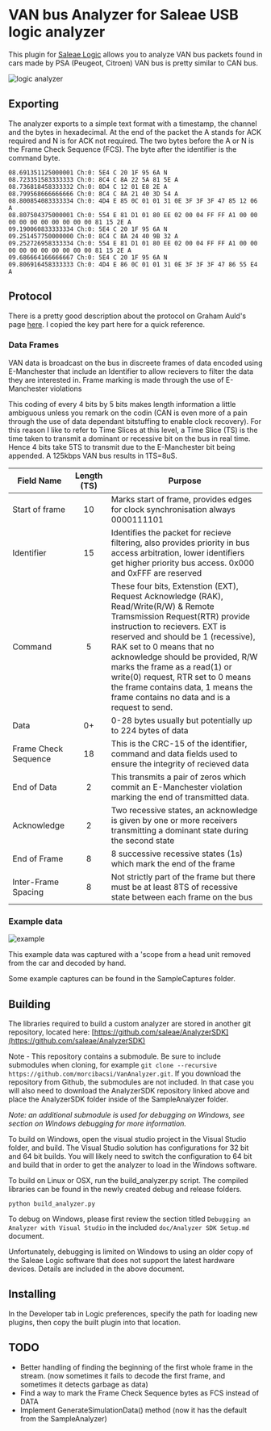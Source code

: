 # VAN bus Analyzer for Saleae USB logic analyzer

This plugin for [Saleae Logic][logic] allows you to analyze VAN bus packets found in cars made by PSA (Peugeot, Citroen)
VAN bus is pretty similar to CAN bus.

![logic analyzer](https://github.com/morcibacsi/VanAnalyzer/raw/master/docs/logic_printscreen.png)

## Exporting

The analyzer exports to a simple text format with a timestamp, the channel and the bytes in hexadecimal. 
At the end of the packet the A stands for ACK required and N is for ACK not required. 
The two bytes before the A or N is the Frame Check Sequence (FCS).
The byte after the identifier is the command byte.

```
08.691351125000001 Ch:0: 5E4 C 20 1F 95 6A N
08.723351583333333 Ch:0: 8C4 C 8A 22 5A 81 5E A
08.736818458333332 Ch:0: 8D4 C 12 01 E8 2E A
08.799568666666666 Ch:0: 8C4 C 8A 21 40 3D 54 A
08.800854083333334 Ch:0: 4D4 E 85 0C 01 01 31 0E 3F 3F 3F 47 85 12 06 A
08.807504375000001 Ch:0: 554 E 81 D1 01 80 EE 02 00 04 FF FF A1 00 00 00 00 00 00 00 00 00 00 81 15 2E A
09.190060833333334 Ch:0: 5E4 C 20 1F 95 6A N
09.251457750000000 Ch:0: 8C4 C 8A 24 40 9B 32 A
09.252726958333334 Ch:0: 554 E 81 D1 01 80 EE 02 00 04 FF FF A1 00 00 00 00 00 00 00 00 00 00 81 15 2E A
09.686664166666667 Ch:0: 5E4 C 20 1F 95 6A N
09.806916458333333 Ch:0: 4D4 E 86 0C 01 01 31 0E 3F 3F 3F 47 86 55 E4 A
```

## Protocol

There is a pretty good description about the protocol on Graham Auld's page [here][graham]. I copied the key part here for a quick reference.

### Data Frames

VAN data is broadcast on the bus in discreete frames of data encoded using E-Manchester that include an Identifier to allow recievers to filter the data they are interested in. Frame marking is made through the use of E-Manchester violations

This coding of every 4 bits by 5 bits makes length information a little ambiguous unless you remark on the codin (CAN is even more of a pain through the use of data dependant bitstuffing to enable clock recovery). 
For this reason I like to refer to Time Slices at this level, a Time Slice (TS) is the time taken to transmit a dominant or recessive bit on the bus in real time. 
Hence 4 bits take 5TS to transmit due to the E-Manchester bit being appended. A 125kbps VAN bus results in 1TS=8uS.


|Field Name  | Length (TS)   | Purpose   |
|------------|:-------------:|--------   |
|Start of frame |   10       |Marks start of frame, provides edges for clock synchronisation always 0000111101     |
|Identifier     |   15       |Identifies the packet for recieve filtering, also provides priority in bus access arbitration, lower identifiers get higher priority bus access. 0x000 and 0xFFF are reserved    |
|Command        |   5        |These four bits, Extenstion (EXT), Request Acknowledge (RAK), Read/Write(R/W) & Remote Tramsmission Request(RTR) provide instruction to recievers. EXT is reserved and should be 1 (recessive), RAK set to 0 means that no acknowledge should be provided, R/W marks the frame as a read(1) or write(0) request, RTR set to 0 means the frame contains data, 1 means the frame contains no data and is a request to send.    |
|Data           |   0+       |0-28 bytes usually but potentially up to 224 bytes of data    |
|Frame Check Sequence   |   18  |This is the CRC-15 of the identifier, command and data fields used to ensure the integrity of recieved data    |
|End of Data    |   2        |This transmits a pair of zeros which commit an E-Manchester violation marking the end of transmitted data.    |
|Acknowledge    |   2        |Two recessive states, an acknowledge is given by one or more receivers transmitting a dominant state during the second state    |
|End of Frame   |   8        |8 successive recessive states (1s) which mark the end of the frame    |
|Inter-Frame Spacing    |   8   |Not strictly part of the frame but there must be at least 8TS of recessive state between each frame on the bus    |

### Example data

![example](https://github.com/morcibacsi/VanAnalyzer/raw/master/docs/vanex.png)

This example data was captured with a 'scope from a head unit removed from the car and decoded by hand.

Some example captures can be found in the SampleCaptures folder.

## Building

The libraries required to build a custom analyzer are stored in another git repository, located here:
[https://github.com/saleae/AnalyzerSDK](https://github.com/saleae/AnalyzerSDK)

Note - This repository contains a submodule. Be sure to include submodules when cloning, for example `git clone --recursive https://github.com/morcibacsi/VanAnalyzer.git`. If you download the repository from Github, the submodules are not included. In that case you will also need to download the AnalyzerSDK repository linked above and place the AnalyzerSDK folder inside of the SampleAnalyzer folder.

*Note: an additional submodule is used for debugging on Windows, see section on Windows debugging for more information.*

To build on Windows, open the visual studio project in the Visual Studio folder, and build. The Visual Studio solution has configurations for 32 bit and 64 bit builds. You will likely need to switch the configuration to 64 bit and build that in order to get the analyzer to load in the Windows software.

To build on Linux or OSX, run the build_analyzer.py script. The compiled libraries can be found in the newly created debug and release folders.

	python build_analyzer.py

To debug on Windows, please first review the section titled `Debugging an Analyzer with Visual Studio` in the included `doc/Analyzer SDK Setup.md` document.

Unfortunately, debugging is limited on Windows to using an older copy of the Saleae Logic software that does not support the latest hardware devices. Details are included in the above document.

## Installing

In the Developer tab in Logic preferences, specify the path for loading new plugins, then copy the built plugin into that location.

## TODO
- Better handling of finding the beginning of the first whole frame in the stream. (now sometimes it fails to decode the first frame, and sometimes it detects garbage as data)
- Find a way to mark the Frame Check Sequence bytes as FCS instead of DATA
- Implement GenerateSimulationData() method (now it has the default from the SampleAnalyzer)


[logic]: https://www.saleae.com/downloads
[graham]: http://graham.auld.me.uk/projects/vanbus/lineprotocol.html